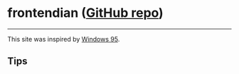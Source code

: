 # frontendian ([GitHub repo](https://github.com/jonathanrtuck/frontendian))

---

This site was inspired by [Windows 95](https://en.wikipedia.org/wiki/Windows_95).

## Tips
